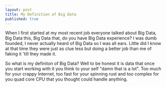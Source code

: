 ```yaml
---
layout: post
title: My Definition of Big Data
published: true
---
```


When I first started at my most recent job everyone
talked about Big Data, Big Data this, Big Data that,
do you have Big Data experience? I was dumb founded,
I never actually heard of Big Data so I was all ears.
Little did I know at that time they were just as clue less
but doing a better job than me of faking it 'till they made it.



So what is my definiton of Big Data? Well to be honest it
is data that once you start working with it you
think to your self "damn that is a lot".  Too much for your
crappy Internet, too fast for your spinning rust and
too complex for you quad core CPU that you thought
could handle anything.
